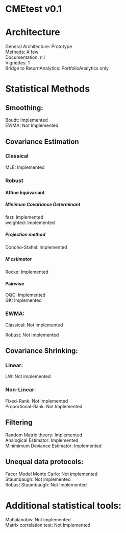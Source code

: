 CMEtest v0.1
============
# Architecture  
General Architecture: Prototype  
Methods: A few  
Documentation: nil  
Vignettes: 1  
Bridge to ReturnAnalytics: PortfolioAnalytics only  

# Statistical Methods

## Smoothing:

Boudt: Implemented  
EWMA: Not Implemented  

## Covariance Estimation

### Classical

MLE: Implemented  

### Robust

#### Affine Equivariant

##### Minimum Covariance Determinant

fast: Implemented  
weighted: Implemented  

##### Projection method
Donoho-Stahel: Implemented  

##### M estimator
Rocke: Implemented  

#### Pairwise
  
OQC: Implemented    
GK:  Implemented

### EWMA:
Classical: Not Implemented  

Robust: Not Implemented

## Covariance Shrinking:  
### Linear:  
LW: Not implemented    
### Non-Linear: 
Fixed-Rank: Not Implemented    
Proportional-Rank: Not Implemented    

## Filtering
Random Matrix theory: Implemented       
Analogical Estimator: Implemented  
Minimimum Deviance Estimator: Implemented  
## Unequal data protocols:
Facor Model Monte Carlo: Not implemented    
Staumbaugh: Not implemented    
Robust Staumbaugh: Not Implemented  

# Additional statistical tools:

Mahalanobis: Not implemented  
Matrix correlation test: Not Implemented    
